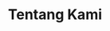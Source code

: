 ---
title: "Tentang Kami"
description: "Tentang IMABA Malang Raya"
draft: false

sejarah:
  title: "Sejarah Organisasi"
  content: |
    IMABA Malang Raya didirikan pada tanggal 3 Juni 2016 di Batu, Malang. Organisasi ini dibentuk sebagai wadah bagi mahasiswa asal Bangkalan yang sedang menempuh pendidikan di Malang Raya. Tujuannya adalah untuk membangun jaringan silaturahmi, saling mendukung, dan berkontribusi bagi kemajuan masyarakat Bangkalan.

visi_misi:
  title: "Visi dan Misi"
  visi:
    - "Menjalin hubungan silaturahmi yang harmonis antar anggota (khususnya) dan mahasiswa Bangkalan (umumnya)."
    - "Saling mendukung, berbagi pengalaman, dan pengetahuan untuk menciptakan generasi muda yang berkualitas."
  misi:
    - "Menyediakan wadah komunikasi dan informasi antar anggota IMABA Malang Raya."
    - "Mengembangkan ruang diskusi anggota dalam hal ilmu dan pengetahuan."
    - "Memperlihatkan eksistensi IMABA Malang Raya kepada masyarakat daerah."
    - "Berperan aktif dalam dunia kemahasiswaan, perguruan tinggi, dan kepemudaan untuk menopang pembangunan daerah."
    - "Ikut terlibat aktif dalam penyelesaian masalah sosial masyarakat dan daerah."

struktur:
  title: "Struktur Organisasi"
  pelindung:
    nama: "Bupati Bangkalan"
    jabatan: "Pelindung Organisasi"
    foto: "/images/pengurus/bupati.jpg"
  pengurus_harian:
    - nama: "Ainul Muzammil"
      jabatan: "Ketua Umum"
      foto: "/images/pengurus/ketua.jpg"
    - nama: "Jane Doe"
      jabatan: "Wakil Ketua Umum"
      foto: "/images/pengurus/wakil.jpg"
    - nama: "Alice Smith"
      jabatan: "Sekretaris Umum"
      foto: "/images/pengurus/sekretaris.jpg"
    - nama: "Hasim"
      jabatan: "Bendahara Umum"
      foto: "/images/pengurus/bendahara.jpg"
  pengurus_distrik:
    - nama: "Ach. Syaifullah"
      jabatan: "Ketua Umum Distrik UNISMA"
      foto: "/images/pengurus/distrik_a.jpg"
    - nama: "Moh. Abdus Salam"
      jabatan: "Ketua Umum Distrik UINMA"
      foto: "/images/pengurus/distrik_b.jpg"
---